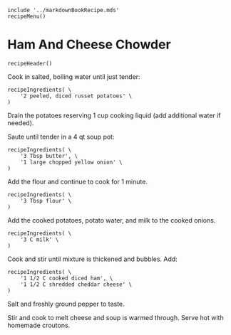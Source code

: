 ~~~ markdown-script
include '../markdownBookRecipe.mds'
recipeMenu()
~~~

# Ham And Cheese Chowder

~~~ markdown-script
recipeHeader()
~~~

Cook in salted, boiling water until just tender:

~~~ markdown-script
recipeIngredients( \
    '2 peeled, diced russet potatoes' \
)
~~~

Drain the potatoes reserving 1 cup cooking liquid (add additional water if needed).

Saute until tender in a 4 qt soup pot:

~~~ markdown-script
recipeIngredients( \
    '3 Tbsp butter', \
    '1 large chopped yellow onion' \
)
~~~

Add the flour and continue to cook for 1 minute.

~~~ markdown-script
recipeIngredients( \
    '3 Tbsp flour' \
)
~~~

Add the cooked potatoes, potato water, and milk to the cooked onions.

~~~ markdown-script
recipeIngredients( \
    '3 C milk' \
)
~~~

Cook and stir until mixture is thickened and bubbles. Add:

~~~ markdown-script
recipeIngredients( \
    '1 1/2 C cooked diced ham', \
    '1 1/2 C shredded cheddar cheese' \
)
~~~

Salt and freshly ground pepper to taste.

Stir and cook to melt cheese and soup is warmed through. Serve hot with homemade croutons.
